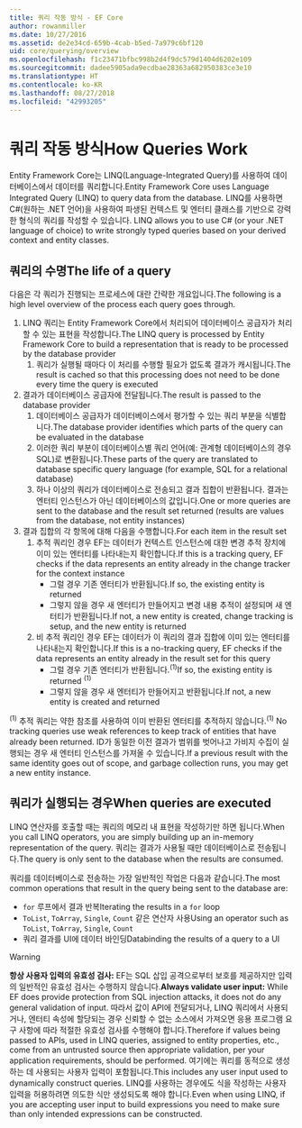 ```yaml
---
title: 쿼리 작동 방식 - EF Core
author: rowanmiller
ms.date: 10/27/2016
ms.assetid: de2e34cd-659b-4cab-b5ed-7a979c6bf120
uid: core/querying/overview
ms.openlocfilehash: f1c23471bfbc998b2d4f9dc579d1404d6202e109
ms.sourcegitcommit: dadee5905ada9ecdbae28363a682950383ce3e10
ms.translationtype: HT
ms.contentlocale: ko-KR
ms.lasthandoff: 08/27/2018
ms.locfileid: "42993205"
---
```

# <a name="how-queries-work"></a><span data-ttu-id="e211c-102">쿼리 작동 방식</span><span class="sxs-lookup"><span data-stu-id="e211c-102">How Queries Work</span></span>

<span data-ttu-id="e211c-103">Entity Framework Core는 LINQ(Language-Integrated Query)를 사용하여 데이터베이스에서 데이터를 쿼리합니다.</span><span class="sxs-lookup"><span data-stu-id="e211c-103">Entity Framework Core uses Language Integrated Query (LINQ) to query data from the database.</span></span> <span data-ttu-id="e211c-104">LINQ를 사용하면 C#(원하는 .NET 언어)을 사용하여 파생된 컨텍스트 및 엔터티 클래스를 기반으로 강력한 형식의 쿼리를 작성할 수 있습니다. </span><span class="sxs-lookup"><span data-stu-id="e211c-104">LINQ allows you to use C# (or your .NET language of choice) to write strongly typed queries based on your derived context and entity classes.</span></span>

## <a name="the-life-of-a-query"></a><span data-ttu-id="e211c-105">쿼리의 수명</span><span class="sxs-lookup"><span data-stu-id="e211c-105">The life of a query</span></span>

<span data-ttu-id="e211c-106">다음은 각 쿼리가 진행되는 프로세스에 대란 간략한 개요입니다.</span><span class="sxs-lookup"><span data-stu-id="e211c-106">The following is a high level overview of the process each query goes through.</span></span>

1. <span data-ttu-id="e211c-107">LINQ 쿼리는 Entity Framework Core에서 처리되어 데이터베이스 공급자가 처리할 수 있는 표현을 작성합니다.</span><span class="sxs-lookup"><span data-stu-id="e211c-107">The LINQ query is processed by Entity Framework Core to build a representation that is ready to be processed by the database provider</span></span>
   1. <span data-ttu-id="e211c-108">쿼리가 실행될 때마다 이 처리를 수행할 필요가 없도록 결과가 캐시됩니다.</span><span class="sxs-lookup"><span data-stu-id="e211c-108">The result is cached so that this processing does not need to be done every time the query is executed</span></span>
2. <span data-ttu-id="e211c-109">결과가 데이터베이스 공급자에 전달됩니다.</span><span class="sxs-lookup"><span data-stu-id="e211c-109">The result is passed to the database provider</span></span>
   1. <span data-ttu-id="e211c-110">데이터베이스 공급자가 데이터베이스에서 평가할 수 있는 쿼리 부분을 식별합니다.</span><span class="sxs-lookup"><span data-stu-id="e211c-110">The database provider identifies which parts of the query can be evaluated in the database</span></span>
   2. <span data-ttu-id="e211c-111">이러한 쿼리 부분이 데이터베이스별 쿼리 언어(예: 관계형 데이터베이스의 경우 SQL)로 변환됩니다.</span><span class="sxs-lookup"><span data-stu-id="e211c-111">These parts of the query are translated to database specific query language (for example, SQL for a relational database)</span></span>
   3. <span data-ttu-id="e211c-112">하나 이상의 쿼리가 데이터베이스로 전송되고 결과 집합이 반환됩니다. 결과는 엔터티 인스턴스가 아닌 데이터베이스의 값입니다.</span><span class="sxs-lookup"><span data-stu-id="e211c-112">One or more queries are sent to the database and the result set returned (results are values from the database, not entity instances)</span></span>
3. <span data-ttu-id="e211c-113">결과 집합의 각 항목에 대해 다음을 수행합니다.</span><span class="sxs-lookup"><span data-stu-id="e211c-113">For each item in the result set</span></span>
   1. <span data-ttu-id="e211c-114">추적 쿼리인 경우 EF는 데이터가 컨텍스트 인스턴스에 대한 변경 추적 장치에 이미 있는 엔터티를 나타내는지 확인합니다.</span><span class="sxs-lookup"><span data-stu-id="e211c-114">If this is a tracking query, EF checks if the data represents an entity already in the change tracker for the context instance</span></span>
      * <span data-ttu-id="e211c-115">그럴 경우 기존 엔터티가 반환됩니다.</span><span class="sxs-lookup"><span data-stu-id="e211c-115">If so, the existing entity is returned</span></span>
      * <span data-ttu-id="e211c-116">그렇지 않을 경우 새 엔터티가 만들어지고 변경 내용 추적이 설정되며 새 엔터티가 반환됩니다.</span><span class="sxs-lookup"><span data-stu-id="e211c-116">If not, a new entity is created, change tracking is setup, and the new entity is returned</span></span>
   2. <span data-ttu-id="e211c-117">비 추적 쿼리인 경우 EF는 데이터가 이 쿼리의 결과 집합에 이미 있는 엔터티를 나타내는지 확인합니다.</span><span class="sxs-lookup"><span data-stu-id="e211c-117">If this is a no-tracking query, EF checks if the data represents an entity already in the result set for this query</span></span>
      * <span data-ttu-id="e211c-118">그럴 경우 기존 엔터티가 반환됩니다.<sup>(1)</sup></span><span class="sxs-lookup"><span data-stu-id="e211c-118">If so, the existing entity is returned <sup>(1)</sup></span></span>
      * <span data-ttu-id="e211c-119">그렇지 않을 경우 새 엔터티가 만들어지고 반환됩니다.</span><span class="sxs-lookup"><span data-stu-id="e211c-119">If not, a new entity is created and returned</span></span>

<span data-ttu-id="e211c-120"><sup>(1)</sup> 추적 쿼리는 약한 참조를 사용하여 이미 반환된 엔터티를 추적하지 않습니다.</span><span class="sxs-lookup"><span data-stu-id="e211c-120"><sup>(1)</sup> No tracking queries use weak references to keep track of entities that have already been returned.</span></span> <span data-ttu-id="e211c-121">ID가 동일한 이전 결과가 범위를 벗어나고 가비지 수집이 실행되는 경우 새 엔터티 인스턴스를 가져올 수 있습니다.</span><span class="sxs-lookup"><span data-stu-id="e211c-121">If a previous result with the same identity goes out of scope, and garbage collection runs, you may get a new entity instance.</span></span>

## <a name="when-queries-are-executed"></a><span data-ttu-id="e211c-122">쿼리가 실행되는 경우</span><span class="sxs-lookup"><span data-stu-id="e211c-122">When queries are executed</span></span>

<span data-ttu-id="e211c-123">LINQ 연산자를 호출할 때는 쿼리의 메모리 내 표현을 작성하기만 하면 됩니다.</span><span class="sxs-lookup"><span data-stu-id="e211c-123">When you call LINQ operators, you are simply building up an in-memory representation of the query.</span></span> <span data-ttu-id="e211c-124">쿼리는 결과가 사용될 때만 데이터베이스로 전송됩니다.</span><span class="sxs-lookup"><span data-stu-id="e211c-124">The query is only sent to the database when the results are consumed.</span></span>

<span data-ttu-id="e211c-125">쿼리를 데이터베이스로 전송하는 가장 일반적인 작업은 다음과 같습니다.</span><span class="sxs-lookup"><span data-stu-id="e211c-125">The most common operations that result in the query being sent to the database are:</span></span>
* <span data-ttu-id="e211c-126">`for` 루프에서 결과 반복</span><span class="sxs-lookup"><span data-stu-id="e211c-126">Iterating the results in a `for` loop</span></span>
* <span data-ttu-id="e211c-127">`ToList`, `ToArray`, `Single`, `Count` 같은 연산자 사용</span><span class="sxs-lookup"><span data-stu-id="e211c-127">Using an operator such as `ToList`, `ToArray`, `Single`, `Count`</span></span>
* <span data-ttu-id="e211c-128">쿼리 결과를 UI에 데이터 바인딩</span><span class="sxs-lookup"><span data-stu-id="e211c-128">Databinding the results of a query to a UI</span></span>

> [!WARNING]  
> <span data-ttu-id="e211c-129">**항상 사용자 입력의 유효성 검사:** EF는 SQL 삽입 공격으로부터 보호를 제공하지만 입력의 일반적인 유효성 검사는 수행하지 않습니다.</span><span class="sxs-lookup"><span data-stu-id="e211c-129">**Always validate user input:** While EF does provide protection from SQL injection attacks, it does not do any general validation of input.</span></span> <span data-ttu-id="e211c-130">따라서 값이 API에 전달되거나, LINQ 쿼리에서 사용되거나, 엔터티 속성에 할당되는 경우 신뢰할 수 없는 소스에서 가져오면 응용 프로그램 요구 사항에 따라 적절한 유효성 검사를 수행해야 합니다.</span><span class="sxs-lookup"><span data-stu-id="e211c-130">Therefore if values being passed to APIs, used in LINQ queries, assigned to entity properties, etc., come from an untrusted source then appropriate validation, per your application requirements, should be performed.</span></span> <span data-ttu-id="e211c-131">여기에는 쿼리를 동적으로 생성하는 데 사용되는 사용자 입력이 포함됩니다.</span><span class="sxs-lookup"><span data-stu-id="e211c-131">This includes any user input used to dynamically construct queries.</span></span> <span data-ttu-id="e211c-132">LINQ를 사용하는 경우에도 식을 작성하는 사용자 입력을 허용하려면 의도한 식만 생성되도록 해야 합니다.</span><span class="sxs-lookup"><span data-stu-id="e211c-132">Even when using LINQ, if you are accepting user input to build expressions you need to make sure than only intended expressions can be constructed.</span></span>
